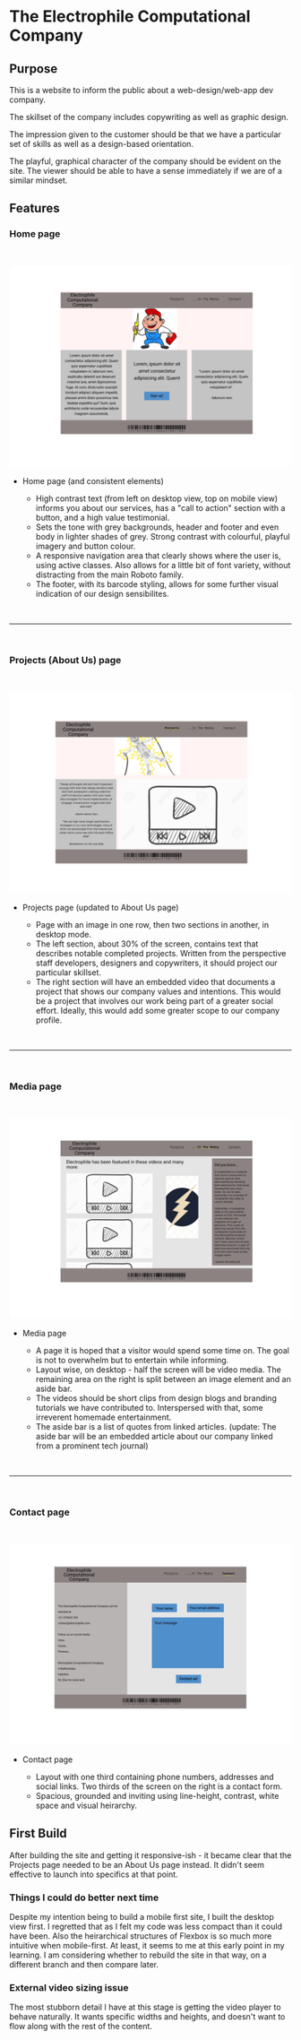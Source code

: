 # The Electrophile Computational Company

## **Purpose**

This is a website to inform the public about a web-design/web-app dev company.

The skillset of the company includes copywriting as well as graphic design.

The impression given to the customer should be that we have a particular set of skills as well as a design-based orientation.

The playful, graphical character of the company should be evident on the site. The viewer should be able to have a sense immediately if we are of a similar mindset.

## **Features**

### Home page

<br>

![First page](assets/imgs/wframe-imgs/1stpage.png)

- Home page (and consistent elements)

  - High contrast text (from left on desktop view, top on mobile view) informs you about our services, has a "call to action" section with a button, and a high value testimonial.
  - Sets the tone with grey backgrounds, header and footer and even body in lighter shades of grey. Strong contrast with colourful, playful imagery and button colour.
  - A responsive navigation area that clearly shows where the user is, using active classes. Also allows for a little bit of font variety, without distracting from the main Roboto family.
  - The footer, with its barcode styling, allows for some further visual indication of our design sensibilites.

<br>
<hr>
<br>

### Projects (About Us) page

<br>

![Second page](assets/imgs/wframe-imgs/2ndpage.png)

- Projects page (updated to About Us page)

  - Page with an image in one row, then two sections in another, in desktop mode.
  - The left section, about 30% of the screen, contains text that describes notable completed projects. Written from the perspective staff developers, designers and copywriters, it should project our particular skillset.
  - The right section will have an embedded video that documents a project that shows our company values and intentions. This would be a project that involves our work being part of a greater social effort. Ideally, this would add some greater scope to our company profile.

<br>
<hr>
<br>

### **Media page**

<br>

![Third page](assets/imgs/wframe-imgs/3rdpage.png)

- Media page

  - A page it is hoped that a visitor would spend some time on. The goal is not to overwhelm but to entertain while informing.
  - Layout wise, on desktop - half the screen will be video media. The remaining area on the right is split between an image element and an aside bar.
  - The videos should be short clips from design blogs and branding tutorials we have contributed to. Interspersed with that, some irreverent homemade entertainment.
  - The aside bar is a list of quotes from linked articles. (update: The aside bar will be an embedded article about our company linked from a prominent tech journal)

<br>
<hr>
<br>

### **Contact page**

<br>

![Fourth page](assets/imgs/wframe-imgs/4thpage.png)

- Contact page

  - Layout with one third containing phone numbers, addresses and social links. Two thirds of the screen on the right is a contact form.
  - Spacious, grounded and inviting using line-height, contrast, white space and visual heirarchy.

## First Build

After building the site and getting it responsive-ish - it became clear that the Projects page needed to be an About Us page instead. It didn't seem effective to launch into specifics at that point.

### Things I could do better next time

Despite my intention being to build a mobile first site, I built the desktop view first. I regretted that as I felt my code was less compact than it could have been. Also the heirarchical structures of Flexbox is so much more intuitive when mobile-first. At least, it seems to me at this early point in my learning. I am considering whether to rebuild the site in that way, on a different branch and then compare later.

### External video sizing issue

The most stubborn detail I have at this stage is getting the video player to behave naturally. It wants specific widths and heights, and doesn't want to flow along with the rest of the content.
